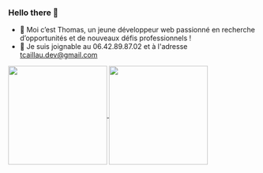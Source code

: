 ### Hello there 👋

- 🔭 Moi c’est Thomas, un jeune développeur web passionné en recherche d’opportunités et de nouveaux défis professionnels !
- 🌱 Je suis joignable au 06.42.89.87.02 et à l'adresse tcaillau.dev@gmail.com

<a href="https://github.com/caillau-thomas/github-readme-stats">
  <img height=200 align="center" src="https://github-readme-stats.vercel.app/api?username=caillau-thomas" />
</a>
<a href="https://github.com/caillau-thomas/convoychat">
  <img height=200 align="center" src="https://github-readme-stats.vercel.app/api/top-langs?username=caillau-thomas&layout=compact&langs_count=8&card_width=320" />
</a>


